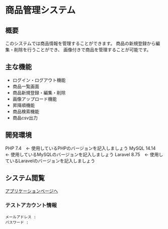 # 商品管理システム

## 概要
このシステムでは商品情報を管理することができます。
商品の新規登録から編集・削除を行うことができ、
画像付きで商品を管理することが可能です。

## 主な機能
- ログイン・ログアウト機能
- 商品一覧画面
- 商品新規登録・編集・削除
- 画像アップロード機能
- 昇降順機能
- 商品検索機能
- 商品csv出力

## 開発環境
PHP 7.4　← 使用しているPHPのバージョンを記入しましょう
MySQL 14.14　← 使用しているMySQLのバージョンを記入しましょう
Laravel 8.75　← 使用しているLaravelのバージョンを記入しましょう

## システム閲覧
[アプリケーションページへ](https://portfolio-murata-f312d14a8b94.herokuapp.com/login)

### テストアカウント情報
```
メールアドレス : 
パスワード : 
```